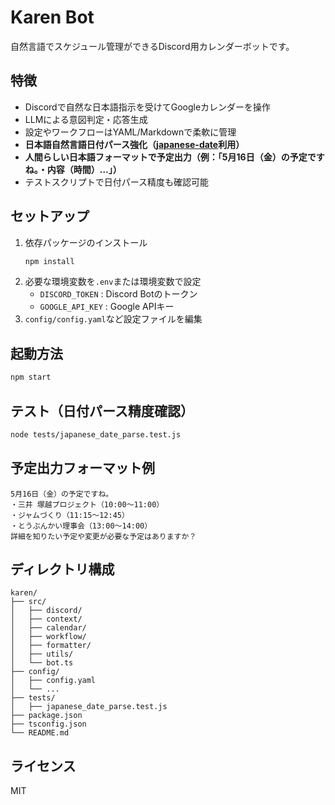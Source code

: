 # Karen Bot

自然言語でスケジュール管理ができるDiscord用カレンダーボットです。

## 特徴
- Discordで自然な日本語指示を受けてGoogleカレンダーを操作
- LLMによる意図判定・応答生成
- 設定やワークフローはYAML/Markdownで柔軟に管理
- **日本語自然言語日付パース強化（[japanese-date](https://github.com/koh110/japanese-date)利用）**
- **人間らしい日本語フォーマットで予定出力（例：「5月16日（金）の予定ですね。・内容（時間）…」）**
- テストスクリプトで日付パース精度も確認可能

## セットアップ

1. 依存パッケージのインストール
   ```bash
   npm install
   ```
2. 必要な環境変数を`.env`または環境変数で設定
   - `DISCORD_TOKEN` : Discord Botのトークン
   - `GOOGLE_API_KEY` : Google APIキー
3. `config/config.yaml`など設定ファイルを編集

## 起動方法

```bash
npm start
```

## テスト（日付パース精度確認）

```bash
node tests/japanese_date_parse.test.js
```

## 予定出力フォーマット例

```
5月16日（金）の予定ですね。
・三井 塚越プロジェクト（10:00〜11:00）
・ジャムづくり（11:15〜12:45）
・とうぶんかい理事会（13:00〜14:00）
詳細を知りたい予定や変更が必要な予定はありますか？
```

## ディレクトリ構成

```
karen/
├── src/
│   ├── discord/
│   ├── context/
│   ├── calendar/
│   ├── workflow/
│   ├── formatter/
│   ├── utils/
│   └── bot.ts
├── config/
│   ├── config.yaml
│   └── ...
├── tests/
│   ├── japanese_date_parse.test.js
├── package.json
├── tsconfig.json
└── README.md
```

## ライセンス
MIT 